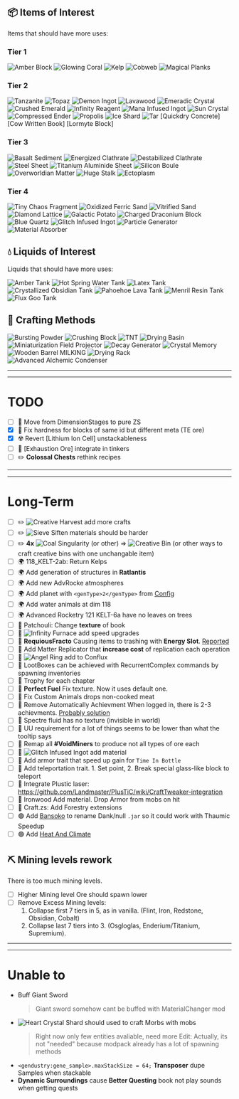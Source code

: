 ## 📦 Items of Interest

Items that should have more uses:

### Tier 1

![](https://git.io/Jtjeu "Amber Block")
![](https://git.io/JtyNr "Glowing Coral")
![](https://git.io/JtyNo "Kelp")
![](https://git.io/JnAYd "Cobweb")
![](https://git.io/JcCWr "Magical Planks")

### Tier 2

![](https://git.io/JOijc "Tanzanite")
![](https://git.io/JLhj4 "Topaz")
![](https://git.io/JOXGv "Demon Ingot")
![](https://git.io/JO5J8 "Lavawood")
![](https://git.io/JLhhk "Emeradic Crystal")
![](https://git.io/JLhhq "Crushed Emerald")
![](https://git.io/JLhhL "Infinity Reagent")
![](https://git.io/JGGh7 "Mana Infused Ingot")
![](https://git.io/JnN1t "Sun Crystal")
![](https://git.io/JLhhI "Compressed Ender")
![](https://git.io/JOGgk "Propolis")
![](https://git.io/JRLSJ "Ice Shard")
![](https://git.io/JRnDa "Tar")
[Quickdry Concrete]
[Cow Written Book]
[Lormyte Block]

### Tier 3

![](https://git.io/JLjsf "Basalt Sediment")
![](https://git.io/JLhhf "Energized Clathrate")
![](https://git.io/JLhph "Destabilized Clathrate")
![](https://git.io/JLhhB "Steel Sheet")
![](https://git.io/JLhpN "Titanium Aluminide Sheet")
![](https://git.io/JGGjO "Silicon Boule")
![](https://git.io/JGGhx "Overworldian Matter")
![](https://git.io/JRLSU "Huge Stalk")
![](https://git.io/JRLyA "Ectoplasm")

### Tier 4

![](https://git.io/JcBSs "Tiny Chaos Fragment")
![](https://git.io/JLhhe "Oxidized Ferric Sand")
![](https://git.io/JLhhs "Vitrified Sand")
![](https://git.io/JLhhm "Diamond Lattice")
![](https://git.io/JLhhY "Galactic Potato")
![](https://git.io/JLhpx "Charged Draconium Block")
![](https://git.io/JLhhW "Blue Quartz")
![](https://git.io/JnzzI "Glitch Infused Ingot")
![](https://git.io/JCqV9 "Particle Generator")
![](https://git.io/JuMlF "Material Absorber")

## 💧 Liquids of Interest

Liquids that should have more uses:

![](https://git.io/J3p4b "Amber Tank")
![](https://git.io/J3p4H "Hot Spring Water Tank")
![](https://git.io/J3p49 "Latex Tank")
![](https://git.io/J3p4y "Crystallized Obsidian Tank")
![](https://git.io/J3p4S "Pahoehoe Lava Tank")
![](https://git.io/J3p45 "Menril Resin Tank")
![](https://git.io/J3p4n "Flux Goo Tank")

## 🔧 Crafting Methods

![](https://git.io/J3hVP "Bursting Powder")
![](https://git.io/J3hV0 "Crushing Block")
![](https://git.io/J3hVR "TNT")
![](https://git.io/JsegO "Drying Basin")
![](https://git.io/Jsw4m "Miniaturization Field Projector")
![](https://git.io/JG5U9 "Decay Generator")
![](https://git.io/Jst3B "Crystal Memory")
![](https://git.io/J3hVE "Wooden Barrel MILKING")
![](https://git.io/JtJkQ "Drying Rack")
![](https://git.io/JuMld "Advanced Alchemic Condenser")

---

---

# TODO

- [ ] 🔄 Move from DimensionStages to pure ZS
- [x] 🔄 Fix hardness for blocks of same id but different meta (TE ore)
- [x] ☢️ Revert [Lithium Ion Cell] unstackableness
- [ ] 🍗 [Exhaustion Ore] integrate in tinkers
- [ ] ✏️ **Colossal Chests** rethink recipes

---

---

# Long-Term

- [ ] ✏️ ![](https://git.io/JCt00 "Creative Harvest") add more crafts
- [ ] ✏️ ![](https://git.io/JOv90 "Sieve") Siften materials should be harder
- [ ] ✏️ **4x** ![Coal Singularity](https://git.io/JtJfM) (or other) => ![Creative Bin](https://git.io/JtJvo) (or other ways to craft creative bins with one unchangable item)
- [ ] 🌍 118_KELT-2ab: Return Kelps
- [ ] 🌍 Add generation of structures in **Ratlantis**
- [ ] 🌍 Add new AdvRocke atmospheres
- [ ] 🌍 Add planet with `<genType>2</genType>` from [Config](http://arwiki.dmodoomsirius.me/AdvancedRocketry/config/AdvancedPlanetConfiguration.php)
- [ ] 🌍 Add water animals at dim 118
- [ ] 🌍 Advanced Rocketry 121 KELT-6a have no leaves on trees
- [ ] 🌿 Patchouli: Change **texture** of book
- [ ] 🏪 ![](https://git.io/J3p8B "Infinity Furnace") add speed upgrades
- [ ] 🏪 **RequiousFracto** Causing items to trashing with **Energy Slot**. [Reported](https://github.com/DaedalusGame/RequiousFrakto/issues/21)
- [ ] 🏪 Add Matter Replicator that **increase cost** of replication each operation
- [ ] 📖 ![](https://git.io/JRthK "Angel Ring") add to Conflux
- [ ] 📖 LootBoxes can be achieved with RecurrentComplex commands by spawning inventories
- [ ] 📖 Trophy for each chapter
- [ ] 🔄 **Perfect Fuel** Fix texture. Now it uses default one.
- [ ] 🔄 Fix Custom Animals drops non-cooked meat
- [ ] 🔄 Remove Automatically Achievment When logged in, there is 2-3 achievments. [Probably solution](https://github.com/TCreopargh/CraftTweakerIntegration/wiki/Advancements)
- [ ] 🔄 Spectre fluid has no texture (invisible in world)
- [ ] 🔄 UU requirement for a lot of things seems to be lower than what the tooltip says
- [ ] 🔄 Remap all **#VoidMiners** to produce not all types of ore each
- [ ] 🔨 ![](https://git.io/JnzzI "Glitch Infused Ingot") add material
- [ ] 🔨 Add armor trait that speed up gain for `Time In Bottle`
- [ ] 🔨 Add teleportation trait. 1. Set point, 2. Break special glass-like block to teleport
- [ ] 🔨 Integrate Plustic laser: https://github.com/Landmaster/PlusTiC/wiki/CraftTweaker-integration
- [ ] 🔨 Ironwood Add material. Drop Armor from mobs on hit
- [ ] 🧮 Craft.zs: Add Forestry extensions
- [ ] 🟢 Add [Bansoko](https://www.curseforge.com/minecraft/mc-mods/bansoko) to rename Dank/null `.jar` so it could work with Thaumic Speedup
- [ ] 🟢 Add [Heat And Climate](https://www.curseforge.com/minecraft/mc-mods/heat-and-climate)

## ⛏️ Mining levels rework

There is too much mining levels.

- [ ] Higher Mining level Ore should spawn lower
- [ ] Remove Excess Mining levels:
  1. Collapse first 7 tiers in 5, as in vanilla. (Flint, Iron, Redstone, Obsidian, Cobalt)
  2. Collapse last 7 tiers into 3. (Osgloglas, Enderium/Titanium, Supremium).

---

---

# Unable to

- Buff Giant Sword
  > Giant sword somehow cant be buffed with MaterialChanger mod
- ![](https://git.io/JtUEY "Heart Crystal Shard") should used to craft Morbs with mobs
  > Right now only few entities avaliable, need more
  > Edit: Actually, its not "needed" because modpack already has a lot of spawning methods
- `<gendustry:gene_sample>.maxStackSize = 64;` **Transposer** dupe Samples when stackable
- **Dynamic Surroundings** cause **Better Questing** book not play sounds when getting quests